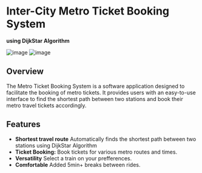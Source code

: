 # Inter-City Metro Ticket Booking System
**using DijkStar Algorithm**

![image](https://github.com/user-attachments/assets/e8850399-a261-44a5-841d-943d13f29631)
![image](https://github.com/user-attachments/assets/0136c11e-36a3-4118-8f75-6fe8e061a3fe)


## Overview
The Metro Ticket Booking System is a software application designed to facilitate the booking of metro tickets. It provides users with an easy-to-use interface to find the shortest path between two stations and book their metro travel tickets accordingly.

## Features
- **Shortest travel route** Automatically finds the shortest path between two stations using DijkStar Algorithm
- **Ticket Booking:** Book tickets for various metro routes and times.
- **Versatility** Select a train on your prefferences.
- **Comfortable** Added 5min+ breaks between rides.
